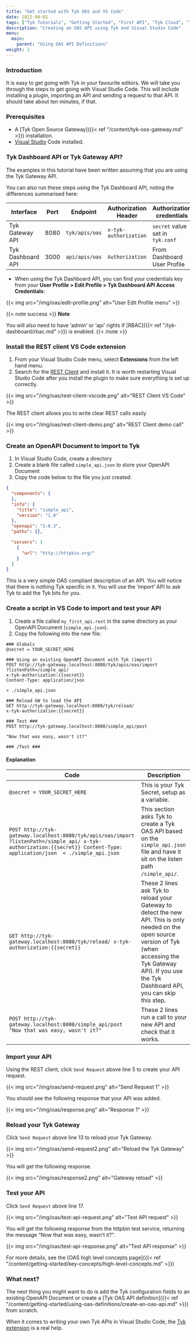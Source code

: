 ```yaml
---
title: "Get started with Tyk OAS and VS Code"
date: 2022-08-01
tags: ["Tyk Tutorials", "Getting Started", "First API", "Tyk Cloud", "Tyk Self-Managed", "Tyk Open Source"]
description: "Creating an OAS API using Tyk and Visual Studio Code"
menu:
  main:
    parent: "Using OAS API Definitions"
weight: 1
---
```


### Introduction
It is easy to get going with Tyk in your favourite editors. We will take you through the steps to get going with Visual Studio Code. This will include installing a plugin, importing an API and sending a request to that API. It should take about ten minutes, if that.

### Prerequisites

* A [Tyk Open Source Gateway]({{< ref "/content/tyk-oss-gateway.md" >}}) installation.
* [Visual Studio](https://code.visualstudio.com/download) Code installed.

### Tyk Dashboard API or Tyk Gateway API?

The examples in this tutorial have been written assuming that you are using the Tyk Gateway API.

You can also run these steps using the Tyk Dashboard API, noting the differences summarised here:

| Interface             | Port     | Endpoint        | Authorization Header  | Authorization credentials        |
|-----------------------|----------|-----------------|-----------------------|----------------------------------|
| Tyk Gateway API       | 8080     | `tyk/apis/oas`  | `x-tyk-authorization` | `secret` value set in `tyk.conf` |
| Tyk Dashboard API     | 3000     | `api/apis/oas`  | `Authorization`       | From Dashboard User Profile      |

* When using the Tyk Dashboard API, you can find your credentials key from your **User Profile > Edit Profile > Tyk Dashboard API Access Credentials**:

{{< img src="/img/oas/edit-profile.png" alt="User Edit Profile menu" >}}

{{< note success >}}
**Note**  

You will also need to have ‘admin’ or ‘api’ rights if [RBAC]({{< ref "/tyk-dashboard/rbac.md" >}}) is enabled.
{{< /note >}}


### Install the REST client VS Code extension

1. From your Visual Studio Code menu, select **Extensions** from the left hand menu.
2. Search for the [REST Client](https://marketplace.visualstudio.com/items?itemName=humao.rest-client) and install it. It is worth restarting Visual Studio Code after you install the plugin to make sure everything is set up correctly.

{{< img src="/img/oas/rest-client-vscode.png" alt="REST Client VS Code" >}}

The REST client allows you to write clear REST calls easily

{{< img src="/img/oas/rest-client-demo.png" alt="REST Client demo call" >}}

### Create an OpenAPI Document to import to Tyk

1. In Visual Studio Code, create a directory
2. Create a blank file called `simple_api.json` to store your OpenAPI Document
3. Copy the code below to the file you just created:

```.json
{
  "components": {
  },
  "info": {
    "title": "simple_api",
    "version": "1.0"
  },
  "openapi": "3.0.3",
  "paths": {},

  "servers": [
    {
      "url": "http://httpbin.org/"
    }
  ]
}
```
This is a very simple OAS compliant description of an API. You will notice that there is nothing Tyk specific in it. You will use the ‘import’ API to ask Tyk to add the Tyk bits for you.

### Create a script in VS Code to import and test your API

1. Create a file called `my_first_api.rest` in the same directory as your OpenAPI Document (`simple_api.json`).
2. Copy the following into the new file:

```
### Globals
@secret = YOUR_SECRET_HERE

### Using an existing OpenAPI Document with Tyk (import)
POST http://tyk-gateway.localhost:8080/tyk/apis/oas/import
?listenPath=/simple_api/
x-tyk-authorization:{{secret}}
Content-Type: application/json

< ./simple_api.json

### Reload GW to load the API
GET http://tyk-gateway.localhost:8080/tyk/reload/
x-tyk-authorization:{{secret}}

### Test ###
POST http://tyk-gateway.localhost:8080/simple_api/post

"Now that was easy, wasn't it?"

### /Test ###
```

#### Explanation

| Code                         | Description                                    |
|------------------------------|------------------------------------------------|
| `@secret = YOUR_SECRET_HERE` | This is your Tyk Secret, setup as a variable.  |
| `POST http://tyk-gateway.localhost:8080/tyk/apis/oas/import ?listenPath=/simple_api/ x-tyk-authorization:{{secret}} Content-Type: application/json  < ./simple_api.json` | This section asks Tyk to create a Tyk OAS API based on the `simple_api.json` file and have it sit on the listen path `/simple_api/`.  |
| `GET http://tyk-gateway.localhost:8080/tyk/reload/ x-tyk-authorization:{{secret}}` | These 2 lines ask Tyk to reload your Gateway to detect the new API. This is only needed on the open source version of Tyk (when accessing the Tyk Gateway API). If you use the Tyk Dashboard API, you can skip this step. |
| `POST http://tyk-gateway.localhost:8080/simple_api/post  "Now that was easy, wasn't it?"` | These 2 lines run a call to your new API and check that it works. |
 
### Import your API

Using the REST client, click `Send Request` above line 5 to create your API request.

{{< img src="/img/oas/send-request.png" alt="Send Request 1" >}}

You should see the following response that your API was added.

{{< img src="/img/oas/response.png" alt="Response 1" >}}

### Reload your Tyk Gateway

Click `Send Request` above line 13 to reload your Tyk Gateway.

{{< img src="/img/oas/send-request2.png" alt="Reload the Tyk Gateway" >}}

You will get the following response.

{{< img src="/img/oas/response2.png" alt="Gateway reload" >}}

### Test your API

Click `Send Request` above line 17.

{{< img src="/img/oas/test-api-request.png" alt="Test API request" >}}

You will get the following response from the httpbin test service, returning the message “Now that was easy, wasn’t it?”.

{{< img src="/img/oas/test-api-response.png" alt="Test API response" >}}

For more details, see the [OAS high level concepts page]({{< ref "/content/getting-started/key-concepts/high-level-concepts.md" >}})

### What next?

The next thing you might want to do is add the Tyk configuration fields to an existing OpenAPI Document or create a [Tyk OAS API definition]({{< ref "/content/getting-started/using-oas-definitions/create-an-oas-api.md" >}}) from scratch.

When it comes to writing your own Tyk APIs in Visual Studio Code, the [Tyk extension](https://marketplace.visualstudio.com/items?itemName=TykTechnologiesLimited.tyk-schemas) is a real help. 
